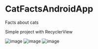 # CatFactsAndroidApp
Facts about cats

Simple project with RecyclerView

![image](https://user-images.githubusercontent.com/20909509/159499272-a7d689e8-0933-4415-98fc-4f18ebf94cf7.png)
![image](https://user-images.githubusercontent.com/20909509/159499320-0c313822-3026-4da2-a8f7-f001fa244b9c.png)
![image](https://user-images.githubusercontent.com/20909509/159499336-76d83040-d5d3-47eb-a16a-92a33f916641.png)

